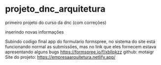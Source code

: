 # projeto_dnc_arquitetura
primeiro projeto do curso da dnc (com correções)

inserindo novas informações 

Subindo codigo final
app do formulario formspree, no sistema do site está funcionando normal as submissões, mas no link que eles fornecem estava apresentando alguns bugs https://formspree.io/f/xbllpkzz
github: motaigr
Site do projeto: https://empresaarquitetura.netlify.app/